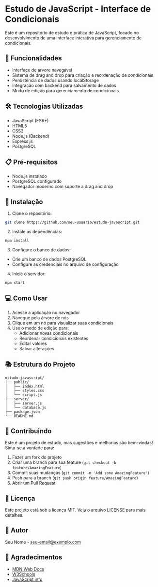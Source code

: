 # Estudo de JavaScript - Interface de Condicionais

Este é um repositório de estudo e prática de JavaScript, focado no desenvolvimento de uma interface interativa para gerenciamento de condicionais.

## 🚀 Funcionalidades

- Interface de árvore navegável
- Sistema de drag and drop para criação e reordenação de condicionais
- Persistência de dados usando localStorage
- Integração com backend para salvamento de dados
- Modo de edição para gerenciamento de condicionais

## 🛠️ Tecnologias Utilizadas

- JavaScript (ES6+)
- HTML5
- CSS3
- Node.js (Backend)
- Express.js
- PostgreSQL

## 📋 Pré-requisitos

- Node.js instalado
- PostgreSQL configurado
- Navegador moderno com suporte a drag and drop

## 🔧 Instalação

1. Clone o repositório:
```bash
git clone https://github.com/seu-usuario/estudo-javascript.git
```

2. Instale as dependências:
```bash
npm install
```

3. Configure o banco de dados:
- Crie um banco de dados PostgreSQL
- Configure as credenciais no arquivo de configuração

4. Inicie o servidor:
```bash
npm start
```

## 💻 Como Usar

1. Acesse a aplicação no navegador
2. Navegue pela árvore de nós
3. Clique em um nó para visualizar suas condicionais
4. Use o modo de edição para:
   - Adicionar novas condicionais
   - Reordenar condicionais existentes
   - Editar valores
   - Salvar alterações

## 📚 Estrutura do Projeto

```
estudo-javascript/
├── public/
│   ├── index.html
│   ├── styles.css
│   └── script.js
├── server/
│   ├── server.js
│   └── database.js
├── package.json
└── README.md
```

## 🤝 Contribuindo

Este é um projeto de estudo, mas sugestões e melhorias são bem-vindas! Sinta-se à vontade para:

1. Fazer um fork do projeto
2. Criar uma branch para sua feature (`git checkout -b feature/AmazingFeature`)
3. Commit suas mudanças (`git commit -m 'Add some AmazingFeature'`)
4. Push para a branch (`git push origin feature/AmazingFeature`)
5. Abrir um Pull Request

## 📝 Licença

Este projeto está sob a licença MIT. Veja o arquivo [LICENSE](LICENSE) para mais detalhes.

## 👤 Autor

Seu Nome - [seu-email@exemplo.com](mailto:seu-email@exemplo.com)

## 🙏 Agradecimentos

- [MDN Web Docs](https://developer.mozilla.org/)
- [W3Schools](https://www.w3schools.com/)
- [JavaScript.info](https://javascript.info/) 